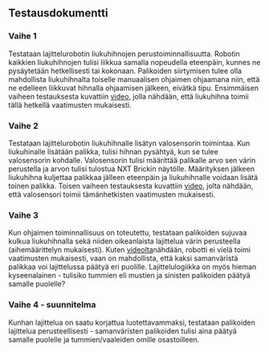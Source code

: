## Testausdokumentti

### Vaihe 1
Testataan lajittelurobotin liukuhihnojen perustoiminnallisuutta. Robotin kaikkien liukuhihnojen tulisi liikkua samalla nopeudella eteenpäin, kunnes ne pysäytetään hetkellisesti tai kokonaan. Palikoiden siirtymisen tulee olla mahdollista liukuhihnalta toiselle manuaalisen ohjaimen ohjaamana niin, että ne edelleen liikkuvat hihnalla ohjaamisen jälkeen, eivätkä tipu. Ensimmäisen vaiheen testauksesta kuvattiin [video](https://www.dropbox.com/s/6gfreld1poeap2l/File%2028.12.2017%2023.41.34.mov?dl=0), jolla nähdään, että liukuhihna toimii tällä hetkellä vaatimusten mukaisesti.

### Vaihe 2
Testataan lajittelurobotin liukuhihnalle lisätyn valosensorin toimintaa. Kun liukuhinalle lisätään palikka, tulisi hihnan pysähtyä, kun se tulee valosensorin kohdalle. Valosensorin tulisi määrittää palikalle arvo sen värin perustella ja arvon tulisi tulostua NXT Brickin näytölle. Määrityksen jälkeen liukuhihna kuljettaa palikkaa jälleen eteenpäin ja liukuhihnalle voidaan lisätä toinen palikka. Toisen vaiheen testauksesta kuvattiin [video](https://www.dropbox.com/s/mchb3pmm52nt5f5/MVI_7975.MOV?dl=0), jolta nähdään, että valosensori toimii tämänhetkisten vaatimusten mukaisesti.

### Vaihe 3
Kun ohjaimen toiminnallisuus on toteutettu, testataan palikoiden sujuvaa kulkua liukuhihnalla sekä niiden oikeanlaista lajittelua värin perusteella (aihemäärittelyn mukaisesti). Kuten [videolta](https://www.dropbox.com/s/jcktb20et3ykc7r/File%208.1.2018%2018.47.58.mov?dl=0)nähdään, robotti ei vielä toimi vaatimusten mukaisesti, vaan on mahdollista, että kaksi samanväristä palikkaa voi lajittelussa päätyä eri puolille. Lajittelulogiikka on myös hieman kyseenalainen - tulisiko tummien eli mustien ja sinisten palikoiden päätyä samalle puolelle?

### Vaihe 4 - suunnitelma
Kunhan lajittelua on saatu korjattua luotettavammaksi, testataan palikoiden lajittelua perusteellisesti - samanväristen palikoiden tulisi aina päätyä samalle puolelle ja tummien/vaaleiden omille osastoilleen.